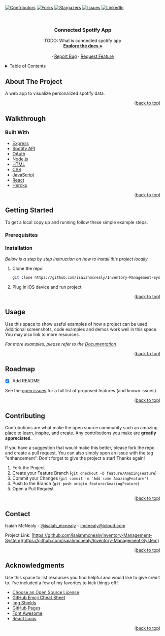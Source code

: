 <div id="top"></div>


[![Contributors][contributors-shield]][contributors-url]
[![Forks][forks-shield]][forks-url]
[![Stargazers][stars-shield]][stars-url]
[![Issues][issues-shield]][issues-url]
[![LinkedIn][linkedin-shield]][linkedin-url]



<!-- PROJECT LOGO -->
<br />
<div align="center">
 <!-- TODO: add logo for this project
    <a href="https://github.com/isaiahmcnealy/Connected-Spotify-App">
    <img src="images/logo.png" alt="Logo" width="80" height="80">
  </a> -->

  <h3 align="center">Connected Spotify App</h3>

  <p align="center">
    TODO: What is connected spotify app
    <br />
    <a href="https://github.com/isaiahmcnealy/Connected-Spotify-App"><strong>Explore the docs »</strong></a>
    <br />
    <br />
    <!-- <a href="https://github.com/isaiahmcnealy/Connected-Spotify-App/<Link-To-Gif-Walkthrough>">View Demo</a> -->
    ·
    <a href="https://github.com/isaiahmcnealy/Connected-Spotify-App/issues/new">Report Bug</a>
    ·
    <a href="https://github.com/isaiahmcnealy/Connected-Spotify-App/issues/">Request Feature</a>
  </p>
</div>



<!-- TABLE OF CONTENTS -->
<details>
  <summary>Table of Contents</summary>
  <ol>
    <li>
      <a href="#about-the-project">About The Project</a>
      <ul>
        <li><a href="#built-with">Built With</a></li>
      </ul>
    </li>
    <li>
      <a href="#getting-started">Getting Started</a>
      <ul>
        <li><a href="#prerequisites">Prerequisites</a></li>
        <li><a href="#installation">Installation</a></li>
      </ul>
    </li>
    <li><a href="#usage">Usage</a></li>
    <li><a href="#roadmap">Roadmap</a></li>
    <li><a href="#contributing">Contributing</a></li>
    <li><a href="#license">License</a></li>
    <li><a href="#contact">Contact</a></li>
    <li><a href="#acknowledgments">Acknowledgments</a></li>
  </ol>
</details>



<!-- ABOUT THE PROJECT -->
## About The Project

<!-- [![Product Name Screen Shot][product-screenshot]](https://example.com) // this links to portfolio website project details page--> 
A web app to visualize personalized spotify data.
<p align="right">(<a href="#top">back to top</a>)</p>

## Walkthrough
<!-- ![](https://github.com/isaiahmcnealy/Connected-Spotify-App/<Link-To-Gif-Walkthrough>) -->


### Built With

* [Express](https://expressjs.com/)
* [Spotify API](https://developer.spotify.com/)
* [OAuth](https://oauth.net/)
* [Node.js](https://nodejs.org/en/)
* [HTML](https://html.com/)
* [CSS](https://www.w3schools.com/css/)
* [JavaScript](https://www.javascript.com/)
* [React](https://reactjs.org/)
* [Heroku](https://www.heroku.com/) 

<p align="right">(<a href="#top">back to top</a>)</p>



<!-- GETTING STARTED -->
## Getting Started

To get a local copy up and running follow these simple example steps.

### Prerequisites



### Installation

_Below is a step by step instruction on how to install this project locally_

1. Clone the repo
   ```sh
   git clone https://github.com/isaiahmcnealy/Inventory-Management-System.git
   ```
2. Plug in iOS device and run project

<p align="right">(<a href="#top">back to top</a>)</p>



<!-- USAGE EXAMPLES -->
## Usage

Use this space to show useful examples of how a project can be used. Additional screenshots, code examples and demos work well in this space. You may also link to more resources.

_For more examples, please refer to the [Documentation](http://isaiahmcnealy.com)_

<p align="right">(<a href="#top">back to top</a>)</p>



<!-- ROADMAP -->
## Roadmap

- [x] Add README


See the [open issues](https://github.com/isaiahmcnealy/Inventory-Management-System.git) for a full list of proposed features (and known issues).

<p align="right">(<a href="#top">back to top</a>)</p>



<!-- CONTRIBUTING -->
## Contributing

Contributions are what make the open source community such an amazing place to learn, inspire, and create. Any contributions you make are **greatly appreciated**.

If you have a suggestion that would make this better, please fork the repo and create a pull request. You can also simply open an issue with the tag "enhancement".
Don't forget to give the project a star! Thanks again!

1. Fork the Project
2. Create your Feature Branch (`git checkout -b feature/AmazingFeature`)
3. Commit your Changes (`git commit -m 'Add some AmazingFeature'`)
4. Push to the Branch (`git push origin feature/AmazingFeature`)
5. Open a Pull Request

<p align="right">(<a href="#top">back to top</a>)</p>



<!-- CONTACT -->
## Contact

Isaiah McNealy - [@isaiah_mcnealy](https://twitter.com/isaiah_mcnealy) - imcnealy@icloud.com

Project Link: [https://github.com/isaiahmcnealy/Inventory-Management-System](https://github.com/isaiahmcnealy/Inventory-Management-System)

<p align="right">(<a href="#top">back to top</a>)</p>



<!-- ACKNOWLEDGMENTS -->
## Acknowledgments

Use this space to list resources you find helpful and would like to give credit to. I've included a few of my favorites to kick things off!

* [Choose an Open Source License](https://choosealicense.com)
* [GitHub Emoji Cheat Sheet](https://www.webpagefx.com/tools/emoji-cheat-sheet)
* [Img Shields](https://shields.io)
* [GitHub Pages](https://pages.github.com)
* [Font Awesome](https://fontawesome.com)
* [React Icons](https://react-icons.github.io/react-icons/search)

<p align="right">(<a href="#top">back to top</a>)</p>



<!-- MARKDOWN LINKS & IMAGES -->
<!-- https://www.markdownguide.org/basic-syntax/#reference-style-links -->
[contributors-shield]: https://img.shields.io/github/contributors/isaiahmcnealy/Inventory-Management-System.svg?style=for-the-badge
[contributors-url]: https://github.com/isaiahmcnealy/Inventory-Management-System/graphs/contributors
[forks-shield]: https://img.shields.io/github/forks/isaiahmcnealy/Inventory-Management-System.svg?style=for-the-badge
[forks-url]: https://github.com/isaiahmcnealy/Inventory-Management-System/network/members
[stars-shield]: https://img.shields.io/github/stars/isaiahmcnealy/Inventory-Management-System.svg?style=for-the-badge
[stars-url]: https://github.com/isaiahmcnealy/Inventory-Management-System/stargazers
[issues-shield]: https://img.shields.io/github/issues/isaiahmcnealy/Inventory-Management-System.svg?style=for-the-badge
[issues-url]: https://github.com/isaiahmcnealy/Inventory-Management-System/issues
[license-shield]: https://img.shields.io/github/license/isaiahmcnealy/Inventory-Management-System.svg?style=for-the-badge
[license-url]: https://github.com/isaiahmcnealy/Inventory-Management-System/blob/master/LICENSE.txt
[linkedin-shield]: https://img.shields.io/badge/-LinkedIn-black.svg?style=for-the-badge&logo=linkedin&colorB=555
[linkedin-url]: https://www.linkedin.com/in/isaiahmcnealy/
[product-screenshot]: images/screenshot.png
